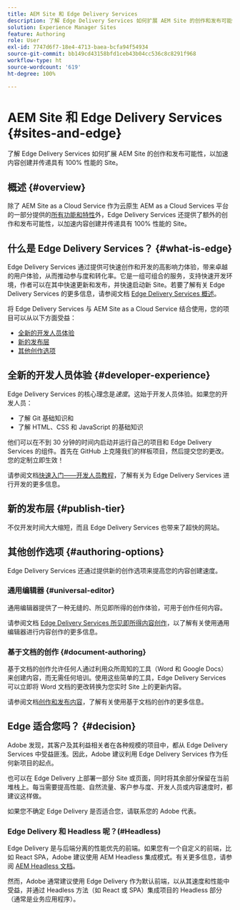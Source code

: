 ```yaml
---
title: AEM Site 和 Edge Delivery Services
description: 了解 Edge Delivery Services 如何扩展 AEM Site 的创作和发布可能性，以加速内容创建并传递具有 100% 性能的 Site。
solution: Experience Manager Sites
feature: Authoring
role: User
exl-id: 7747d6f7-18e4-4713-baea-bcfa94f54934
source-git-commit: bb149cd43158bfd1ceb43b04cc536c8c8291f968
workflow-type: ht
source-wordcount: '619'
ht-degree: 100%

---
```


# AEM Site 和 Edge Delivery Services {#sites-and-edge}

了解 Edge Delivery Services 如何扩展 AEM Site 的创作和发布可能性，以加速内容创建并传递具有 100% 性能的 Site。

## 概述 {#overview}

除了 AEM Site as a Cloud Service 作为云原生 AEM as a Cloud Services 平台的一部分提供的[所有功能和特性](/help/sites-cloud/sites-cloud-changes.md)外，Edge Delivery Services 还提供了额外的创作和发布可能性，以加速内容创建并传递具有 100% 性能的 Site。

## 什么是 Edge Delivery Services？ {#what-is-edge}

Edge Delivery Services 通过提供可快速创作和开发的高影响力体验，带来卓越的用户体验，从而推动参与度和转化率。它是一组可组合的服务，支持快速开发环境，作者可以在其中快速更新和发布，并快速启动新 Site。若要了解有关 Edge Delivery Services 的更多信息，请参阅文档 [Edge Delivery Services 概述](/help/edge/overview.md)。

将 Edge Delivery Services 与 AEM Site as a Cloud Service 结合使用，您的项目可以从以下方面受益：

* [全新的开发人员体验](#developer-experience)
* [新的发布层](#publish-tier)
* [其他创作选项](#authoring-options)

## 全新的开发人员体验 {#developer-experience}

Edge Delivery Services 的核心理念是&#x200B;*速度*。这始于开发人员体验。如果您的开发人员：

* 了解 Git 基础知识和
* 了解 HTML、CSS 和 JavaScript 的基础知识

他们可以在不到 30 分钟的时间内启动并运行自己的项目和 Edge Delivery Services 的组件。首先在 GitHub 上克隆我们的样板项目，然后提交您的更改。您的定制立即生效！

请参阅文档[快速入门——开发人员教程](https://www.aem.live/developer/tutorial)，了解有关为 Edge Delivery Services 进行开发的更多信息。

## 新的发布层 {#publish-tier}

不仅开发时间大大缩短，而且 Edge Delivery Services 也带来了超快的网站。

## 其他创作选项 {#authoring-options}

Edge Delivery Services 还通过提供新的创作选项来提高您的内容创建速度。

### 通用编辑器 {#universal-editor}

通用编辑器提供了一种无缝的、所见即所得的创作体验，可用于创作任何内容。

请参阅文档 [Edge Delivery Services 所见即所得内容创作](https://www.aem.live/docs/aem-authoring)，以了解有关使用通用编辑器进行内容创作的更多信息。

### 基于文档的创作 {#document-authoring}

基于文档的创作允许任何人通过利用众所周知的工具（Word 和 Google Docs）来创建内容，而无需任何培训。使用这些简单的工具，Edge Delivery Services 可以立即将 Word 文档的更改转换为您实时 Site 上的更新内容。

请参阅文档[创作和发布内容](https://www.aem.live/docs/authoring)，了解有关使用基于文档的创作的更多信息。

## Edge 适合您吗？ {#decision}

Adobe 发现，其客户及其利益相关者在各种规模的项目中，都从 Edge Delivery Services 中受益匪浅。因此，Adobe 建议利用 Edge Delivery Services 作为任何新项目的起点。

也可以在 Edge Delivery 上部署一部分 Site 或页面，同时将其余部分保留在当前堆栈上。每当需要提高性能、自然流量、客户参与度、开发人员或内容速度时，都建议这样做。

如果您不确定 Edge Delivery 是否适合您，请联系您的 Adobe 代表。

### Edge Delivery 和 Headless 呢？(#Headless)

Edge Delivery 是与后端分离的性能优先的前端。如果您有一个自定义的前端，比如 React SPA，Adobe 建议使用 AEM Headless 集成模式。有关更多信息，请参阅 [AEM Headless 文档](/help/headless/introduction.md)。

然而，Adobe 通常建议使用 Edge Delivery 作为默认前端，以从其速度和性能中受益，并通过 Headless 方法（如 React 或 SPA）集成项目的 Headless 部分（通常是业务应用程序）。
